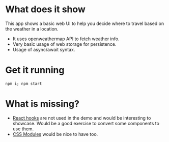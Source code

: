# What does it show

This app shows a basic web UI to help you decide where to travel based on the weather in a location.

* It uses openweathermap API to fetch weather info.
* Very basic usage of web storage for persistence.
* Usage of async/await syntax.

# Get it running
```npm i; npm start```

# What is missing?

* [React hooks](https://reactjs.org/docs/hooks-intro.html) are not used in the demo and would be interesting to showcase. Would be a good exercise to convert some components to use them.
* [CSS Modules](https://github.com/css-modules/css-modules) would be nice to have too.
